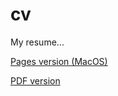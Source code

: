 # cv
My resume...

[Pages version (MacOS)](https://github.com/stephanepiriou/cv/blob/master/CV%20(Stephane%20Piriou).pages)

[PDF version](https://github.com/stephanepiriou/cv/blob/master/CV%20(Stephane%20Piriou).pdf)
